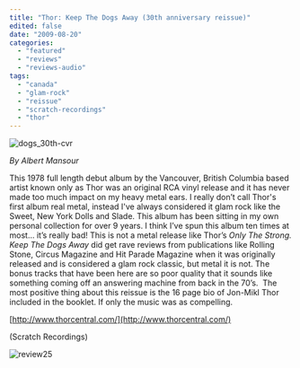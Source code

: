 ```yaml
---
title: "Thor: Keep The Dogs Away (30th anniversary reissue)"
edited: false
date: "2009-08-20"
categories:
  - "featured"
  - "reviews"
  - "reviews-audio"
tags:
  - "canada"
  - "glam-rock"
  - "reissue"
  - "scratch-recordings"
  - "thor"
---
```


![dogs_30th-cvr](http://www.hellbound.ca/wp-content/uploads/2009/08/dogs_30th-cvr-300x263.jpg "dogs_30th-cvr")

_By Albert Mansour_

This 1978 full length debut album by the Vancouver, British Columbia based artist known only as Thor was an original RCA vinyl release and it has never made too much impact on my heavy metal ears. I really don’t call Thor's first album real metal, instead I've always considered it glam rock like the Sweet, New York Dolls and Slade. This album has been sitting in my own personal collection for over 9 years. I think I’ve spun this album ten times at most... it’s really bad! This is not a metal release like Thor’s _Only The Strong._ _Keep The Dogs Away_ did get rave reviews from publications like Rolling Stone, Circus Magazine and Hit Parade Magazine when it was originally released and is considered a glam rock classic, but metal it is not. The bonus tracks that have been here are so poor quality that it sounds like something coming off an answering machine from back in the 70’s.  The most positive thing about this reissue is the 16 page bio of Jon-Mikl Thor included in the booklet. If only the music was as compelling.

[http://www.thorcentral.com/](http://www.thorcentral.com/)

(Scratch Recordings)

![review25](http://www.hellbound.ca/wp-content/uploads/2009/08/review25.png "review25")
